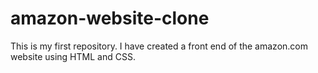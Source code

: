 # amazon-website-clone
This is my first repository. I have created a front end of the  amazon.com website using HTML and CSS.  
